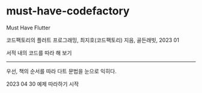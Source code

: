 # must-have-codefactory

Must Have Flutter

코드팩토리의 플러트 프로그래밍, 최지호(코드팩토리) 지음, 골든래빗, 2023 01

서적 내의 코드를 따라 해 보기

---

우선, 책의 순서를 따라 다트 문법을 눈으로 익히다.

2023 04 30 예제 따라하기 시작
